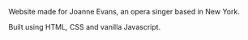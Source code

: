Website made for Joanne Evans, an opera singer based in New York. 

Built using HTML, CSS and vanilla Javascript.